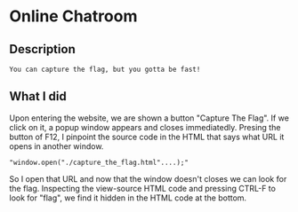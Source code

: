 # Online Chatroom

## Description

```
You can capture the flag, but you gotta be fast!
```

## What I did

Upon entering the website, we are shown a button "Capture The Flag".
If we click on it, a popup window appears and closes immediatedly.
Presing the button of F12, I pinpoint the source code in the HTML that says what URL it opens in another window.
```
"window.open("./capture_the_flag.html"....);"
```
So I open that URL and now that the window doesn't closes we can look for the flag.
Inspecting the view-source HTML code and pressing CTRL-F to look for "flag", we find it hidden in the HTML code at the bottom.
